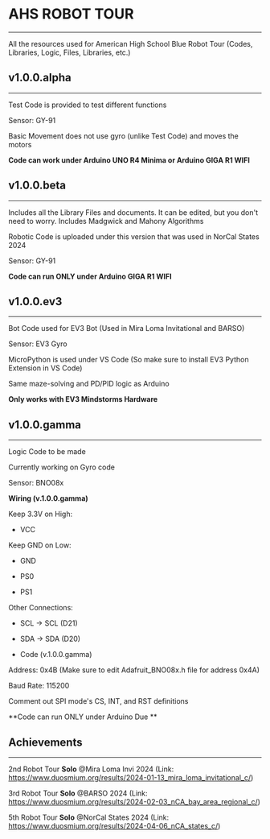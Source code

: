 # AHS ROBOT TOUR
----------------------
All the resources used for American High School Blue Robot Tour (Codes, Libraries, Logic, Files, Libraries, etc.)

## v1.0.0.alpha
----------------------
Test Code is provided to test different functions

Sensor: GY-91

Basic Movement does not use gyro (unlike Test Code) and moves the motors

**Code can work under Arduino UNO R4 Minima or Arduino GIGA R1 WIFI**

## v1.0.0.beta
----------------------

Includes all the Library Files and documents. It can be edited, but you don't need to worry. Includes Madgwick and Mahony Algorithms

Robotic Code is uploaded under this version that was used in NorCal States 2024

Sensor: GY-91

**Code can run ONLY under Arduino GIGA R1 WIFI**

## v1.0.0.ev3
----------------------
Bot Code used for EV3 Bot (Used in Mira Loma Invitational and BARSO)

Sensor: EV3 Gyro

MicroPython is used under VS Code (So make sure to install EV3 Python Extension in VS Code)

Same maze-solving and PD/PID logic as Arduino

**Only works with EV3 Mindstorms Hardware**

## v1.0.0.gamma
----------------------

Logic Code to be made

Currently working on Gyro code

Sensor: BNO08x

**Wiring (v.1.0.0.gamma)**

Keep 3.3V on High:

- VCC

Keep GND on Low:

- GND

- PS0

- PS1

Other Connections:

- SCL -> SCL (D21)

- SDA -> SDA (D20)

* Code (v.1.0.0.gamma)

Address: 0x4B (Make sure to edit Adafruit_BNO08x.h file for address 0x4A)

Baud Rate: 115200

Comment out SPI mode's CS, INT, and RST definitions

**Code can run ONLY under Arduino Due
**

## Achievements
----------------------

2nd Robot Tour **Solo** @Mira Loma Invi 2024 (Link: https://www.duosmium.org/results/2024-01-13_mira_loma_invitational_c/)

3rd Robot Tour **Solo** @BARSO 2024 (Link: https://www.duosmium.org/results/2024-02-03_nCA_bay_area_regional_c/)

5th Robot Tour **Solo** @NorCal States 2024 (Link: https://www.duosmium.org/results/2024-04-06_nCA_states_c/)
